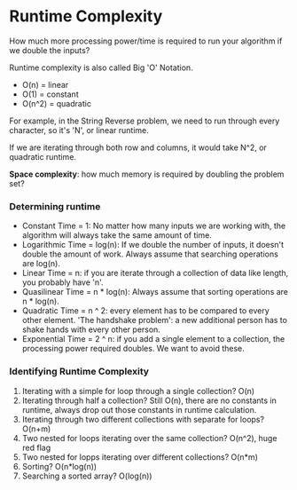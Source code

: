# Runtime Complexity
How much more processing power/time is required to run your algorithm if we double the inputs?

Runtime complexity is also called Big 'O' Notation.
 - O(n) = linear
 - O(1) = constant
 - O(n^2) = quadratic
 
For example, in the String Reverse problem, we need to run through every character, so it's 'N', or linear runtime.

If we are iterating through both row and columns, it would take N^2, or quadratic runtime.

**Space complexity**: how much memory is required by doubling the problem set?

### Determining runtime
- Constant Time = 1: No matter how many inputs we are working with, the algorithm will always take the same amount of time.
- Logarithmic Time = log(n): If we double the number of inputs, it doesn't double the amount of work. Always assume that searching operations are log(n).
- Linear Time = n: if you are iterate through a collection of data like length, you probably have 'n'.
- Quasilinear Time = n * log(n): Always assume that sorting operations are n * log(n).
- Quadratic Time = n ^ 2: every element has to be compared to every other element. 'The handshake problem': a new additional person has to shake hands with every other person. 
- Exponential Time = 2 ^ n: if you add a single element to a collection, the processing power required doubles. We want to avoid these.

### Identifying Runtime Complexity
1. Iterating with a simple for loop through a single collection? O(n)
2. Iterating through half a collection? Still O(n), there are no constants in runtime, always drop out those constants in runtime calculation.
3. Iterating through two different collections with separate for loops? O(n+m)
4. Two nested for loops iterating over the same collection? O(n^2), huge red flag
5. Two nested for lopps iterating over different collections? O(n*m)
6. Sorting? O(n*log(n))
7. Searching a sorted array? O(log(n))